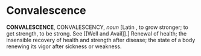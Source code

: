 # Convalescence

**CONVALESCENCE**, CONVALESCENCY, _noun_ \[Latin , to grow stronger; to get strength, to be strong. See [[Well and Avail]].\] Renewal of health; the insensible recovery of health and strength after disease; the state of a body renewing its vigor after sickness or weakness.
